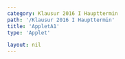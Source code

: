 ```yaml
---
category: Klausur 2016 I Haupttermin
path: '/Klausur 2016 I Haupttermin'
title: 'AppletA1'
type: 'Applet'

layout: nil
---
```


<div id="jxgbox" class="jxgbox" style="width:500px; height:500px">
<script type="text/javascript">
    (function() {
const board = JXG.JSXGraph.initBoard('jxgbox', {
    							boundingbox: [-10, 10, 10, -10],
                  axis: false
              });
 

 
 
 var C = board.create('point', [0,4], { fixed: true, name: 'C', fontsize: 15 });
 
  var M = board.create('point', [0,-1], { fixed: true, name: 'M', fontsize: 15 });
  
var name = board.create('text', [-2.5, 6.5, '2016 I HT A1'], {fixed: true, fontsize: 20});
  
  /*var A = board.create('point', [  function() { return -5 * Math.tan(phi.Value() * 0.5 * Math.PI/180); },
  -1],
  {name: A, fixed: true, fontsize: 15});*/
  
var fix = board.create('functiongraph', [x => -1], {visible: false})
  
    var B = board.create('glider', [ 2.33,
  -1, fix], {name: 'B', fixed: false, color: 'orange', size: 4});
  
  var A = board.create('point', [  function() { return -1 * B.X(); },
  -1],
  {name: 'A', fixed: true, fontsize: 15});  

  var CM = board.create('segment', [C, M], {name: '5'});
  var AM = board.create('segment', [A, M]);
  var BM = board.create('segment', [B, M]);
  var CA = board.create('segment', [C, A]);
  var CB = board.create('segment', [C, B]);
  
var angle = board.create('angle', [A, C, B], {name: '&phi;', radius: 1})

var height = board.create('text', [0.2, 1.3, '5',], {fixed: true, fontsize: 15});


var temp = function() { return B.X() * 5;};

var area = board.create('text',[-2,-2,function(){return "A(&phi;) = "+JXG.toFixed(temp(), 2) + " cm^2";}], {fixed: true, fontsize: 15});
})()
  </script>
  </div>
